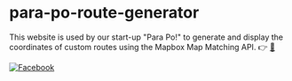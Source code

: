 # para-po-route-generator
This website is used by our start-up "Para Po!" to generate and display the coordinates of custom routes using the Mapbox Map Matching API. 👉 [📒](https://docs.mapbox.com/help/tutorials/get-started-map-matching-api/)  
  
[![Facebook](https://img.shields.io/badge/Para%20Po!-%231877F2.svg?style=for-the-badge&logo=Facebook&logoColor=white)](https://www.facebook.com/officialparapo)
